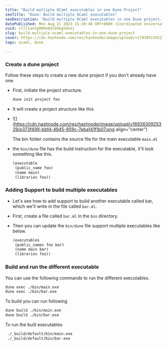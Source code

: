 ```yaml
---
title: "Build multiple OCaml executables in one Dune Project"
seoTitle: "Dune: Build multiple OCaml executables"
seoDescription: "Build multiple OCaml executables in one Dune project. This is useful for doing things like the advent of code problems in one Dune project."
datePublished: Mon Aug 21 2023 15:30:40 GMT+0000 (Coordinated Universal Time)
cuid: clll1an1g000n0al8deg5dnoj
slug: build-multiple-ocaml-executables-in-one-dune-project
cover: https://cdn.hashnode.com/res/hashnode/image/upload/v1703051355216/b861be00-b0ac-4f13-b217-457fc361fc85.png
tags: ocaml, dune

---
```


### Create a dune project

Follow these steps to create a new dune project if you don't already have one.

* First, initiate the project structure.
    
    ```bash
    dune init project foo
    ```
    
* It will create a project structure like this
    
* ![](https://cdn.hashnode.com/res/hashnode/image/upload/v1692630925329/e373f499-bbfd-4945-859c-7eba141f1b07.png align="center")
    
    The bin folder contains the source file for the main executable `main.ml`
    
* the `bin/dune` file has the build instruction for the executable, it'll look something like this.
    
    ```lisp
    (executable
     (public_name foo)
     (name main)
     (libraries foo))
    ```
    

### Adding Support to build multiple executables

* Let's see how to add support to build another executable called bar, which we'll write in the file called `bar.ml`.
    
* First, create a file called `bar.ml` in the `bin` directory.
    
* Then you can update the `bin/dune` file support multiple executables like below.
    
    ```lisp
    (executables
     (public_names foo bar)
     (name main bar)
     (libraries foo))
    ```
    

### Build and run the different executable

You can use the following commands to run the different executables.

```bash
dune exec ./bin/main.exe
dune exec ./bin/bar.exe
```

To build you can run following

```bash
dune build ./bin/main.exe
dune build ./bin/bar.exe
```

To run the built executables

```bash
 ./_build/default/bin/main.exe
 ./_build/default/bin/bar.exe
```